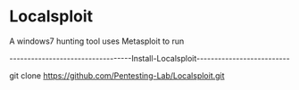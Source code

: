 # Localsploit
A windows7 hunting tool uses Metasploit to run



----------------------------------Install-Localsploit--------------------------

git clone https://github.com/Pentesting-Lab/Localsploit.git
